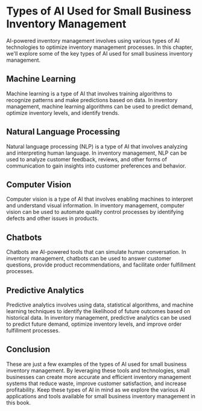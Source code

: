 # Types of AI Used for Small Business Inventory Management

AI-powered inventory management involves using various types of AI technologies to optimize inventory management processes. In this chapter, we'll explore some of the key types of AI used for small business inventory management.

Machine Learning
----------------

Machine learning is a type of AI that involves training algorithms to recognize patterns and make predictions based on data. In inventory management, machine learning algorithms can be used to predict demand, optimize inventory levels, and identify trends.

Natural Language Processing
---------------------------

Natural language processing (NLP) is a type of AI that involves analyzing and interpreting human language. In inventory management, NLP can be used to analyze customer feedback, reviews, and other forms of communication to gain insights into customer preferences and behavior.

Computer Vision
---------------

Computer vision is a type of AI that involves enabling machines to interpret and understand visual information. In inventory management, computer vision can be used to automate quality control processes by identifying defects and other issues in products.

Chatbots
--------

Chatbots are AI-powered tools that can simulate human conversation. In inventory management, chatbots can be used to answer customer questions, provide product recommendations, and facilitate order fulfillment processes.

Predictive Analytics
--------------------

Predictive analytics involves using data, statistical algorithms, and machine learning techniques to identify the likelihood of future outcomes based on historical data. In inventory management, predictive analytics can be used to predict future demand, optimize inventory levels, and improve order fulfillment processes.

Conclusion
----------

These are just a few examples of the types of AI used for small business inventory management. By leveraging these tools and technologies, small businesses can create more accurate and efficient inventory management systems that reduce waste, improve customer satisfaction, and increase profitability. Keep these types of AI in mind as we explore the various AI applications and tools available for small business inventory management in this book.
